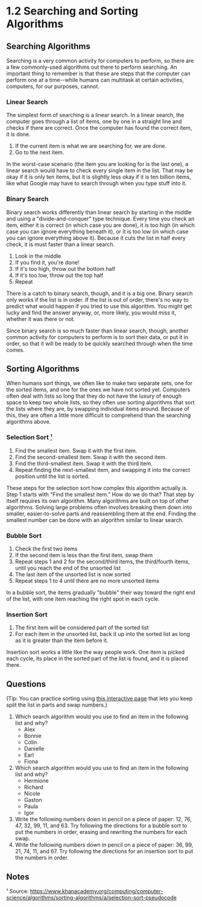 # 1.2 Searching and Sorting Algorithms

## Searching Algorithms
Searching is a very common activity for computers to perform, so there are a few commonly-used algorithms out there to perform searching. An important thing to remember is that these are steps that the computer can perform one at a time--while humans can multitask at certain activities, computers, for our purposes, cannot.

### Linear Search
The simplest form of searching is a linear search. In a linear search, the computer goes through a list of items, one by one in a straight line and checks if there are correct. Once the computer has found the correct item, it is done.

1. If the current item is what we are searching for, we are done.
2. Go to the next item.

In the worst-case scenario (the item you are looking for is the last one), a linear search would have to check every single item in the list. That may be okay if it is only ten items, but it is slightly less okay if it is ten billion items, like what Google may have to search through when you type stuff into it.

### Binary Search
Binary search works differently than linear search by starting in the middle and using a "divide-and-conquer" type technique. Every time you check an item, either it is correct (in which case you are done), it is too high (in which case you can ignore everything beneath it), or it is too low (in which case you can ignore everything above it). Because it cuts the list in half every check, it is must faster than a linear search.

1. Look in the middle
2. If you find it, you're done!
3. If it's too high, throw out the bottom half
4. If it's too low, throw out the top half
5. Repeat

There is a catch to binary search, though, and it is a big one. Binary search only works if the list is in order. If the list is out of order, there's no way to predict what would happen if you tried to use this algorithm. You might get lucky and find the answer anyway, or, more likely, you would miss it, whether it was there or not.

Since binary search is so much faster than linear search, though, another common activity for computers to perform is to sort their data, or put it in order, so that it will be ready to be quickly searched through when the time comes.

## Sorting Algorithms
When humans sort things, we often like to make two separate sets, one for the sorted items, and one for the ones we have not sorted yet. Computers often deal with lists so long that they do not have the luxury of enough space to keep two whole lists, so they often use sorting algorithms that sort the lists where they are, by swapping individual items around. Because of this, they are often a little more difficult to comprehend than the searching algorithms above.

### Selection Sort [¹](#footnote1)
1. Find the smallest item. Swap it with the first item.
2. Find the second-smallest item. Swap it with the second item.
3. Find the third-smallest item. Swap it with the third item.
4. Repeat finding the next-smallest item, and swapping it into the correct position until the list is sorted.

These steps for the selection sort how complex this algorithm actually is. Step 1 starts with “Find the smallest item.” How do we do that? That step by itself requires its own algorithm. Many algorithms are built on top of other algorithms. Solving large problems often involves breaking them down into smaller, easier-to-solve parts and reassembling them at the end. Finding the smallest number can be done with an algorithm similar to linear search.

### Bubble Sort
1. Check the first two items
2. If the second item is less than the first item, swap them
3. Repeat steps 1 and 2 for the second/third items, the third/fourth items, until you reach the end of the unsorted list
4. The last item of the unsorted list is now sorted
5. Repeat steps 1 to 4 until there are no more unsorted items

In a bubble sort, the items gradually "bubble" their way toward the right end of the list, with one item reaching the right spot in each cycle.

### Insertion Sort
1. The first item will be considered part of the sorted list
2. For each item in the unsorted list, back it up into the sorted list as long as it is greater than the item before it.

Insertion sort works a little like the way people work. One item is picked each cycle, its place in the sorted part of the list is found, and it is placed there.

## Questions
(Tip: You can practice sorting using [this interactive page](http://www.gilfusion.com/ListItemSwap.html) that lets you keep split the list in parts and swap numbers.)

1.  Which search algorithm would you use to find an item in the following list and why?
    * Alex
    * Bonnie
    * Colin
    * Danielle
    * Earl
    * Fiona
2. Which search algorithm would you use to find an item in the following list and why?
	* Hermione
    * Richard
    * Nicole
    * Gaston
    * Paula
    * Igor		
3. Write the following numbers down in pencil on a piece of paper: 12, 76, 47, 32, 99, 11, and 63. Try following the directions for a bubble sort to put the numbers in order, erasing and rewriting the numbers for each swap.
4. Write the following numbers down in pencil on a piece of paper: 36, 99, 21, 74, 11, and 67. Try following the directions for an insertion sort to put the numbers in order.
		
## Notes
¹ <a id="footnote1"></a>Source: https://www.khanacademy.org/computing/computer-science/algorithms/sorting-algorithms/a/selection-sort-pseudocode